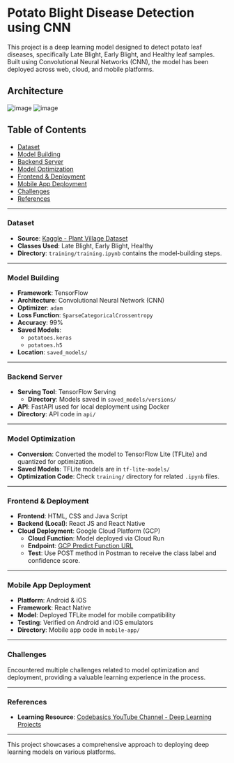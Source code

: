 # Potato Blight Disease Detection using CNN

This project is a deep learning model designed to detect potato leaf diseases, specifically Late Blight, Early Blight, and Healthy leaf samples. Built using Convolutional Neural Networks (CNN), the model has been deployed across web, cloud, and mobile platforms.

## Architecture
![image](https://github.com/user-attachments/assets/1efc0643-5026-485b-845e-a60c103fabc0)
![image](https://github.com/user-attachments/assets/fe272b86-794f-45df-89bb-5b9245a16e29)



## Table of Contents
- [Dataset](#dataset)
- [Model Building](#model-building)
- [Backend Server](#backend-server)
- [Model Optimization](#model-optimization)
- [Frontend & Deployment](#frontend--deployment)
- [Mobile App Deployment](#mobile-app-deployment)
- [Challenges](#challenges)
- [References](#references)

---

### Dataset
- **Source**: [Kaggle - Plant Village Dataset](https://www.kaggle.com/datasets/arjuntejaswi/plant-village)
- **Classes Used**: Late Blight, Early Blight, Healthy
- **Directory**: `training/training.ipynb` contains the model-building steps.

---

### Model Building
- **Framework**: TensorFlow
- **Architecture**: Convolutional Neural Network (CNN)
- **Optimizer**: `adam`
- **Loss Function**: `SparseCategoricalCrossentropy`
- **Accuracy**: 99%
- **Saved Models**:
  - `potatoes.keras`
  - `potatoes.h5`
- **Location**: `saved_models/`

---

### Backend Server
- **Serving Tool**: TensorFlow Serving
  - **Directory**: Models saved in `saved_models/versions/`
- **API**: FastAPI used for local deployment using Docker
- **Directory**: API code in `api/`

---

### Model Optimization
- **Conversion**: Converted the model to TensorFlow Lite (TFLite) and quantized for optimization.
- **Saved Models**: TFLite models are in `tf-lite-models/`
- **Optimization Code**: Check `training/` directory for related `.ipynb` files.

---

### Frontend & Deployment
- **Frontend**: HTML, CSS and Java Script
- **Backend (Local)**: React JS and React Native
- **Cloud Deployment**: Google Cloud Platform (GCP)
  - **Cloud Function**: Model deployed via Cloud Run
  - **Endpoint**: [GCP Predict Function URL](https://us-central1-potato-blight-disease-detect.cloudfunctions.net/predict)
  - **Test**: Use POST method in Postman to receive the class label and confidence score.

---

### Mobile App Deployment
- **Platform**: Android & iOS
- **Framework**: React Native
- **Model**: Deployed TFLite model for mobile compatibility
- **Testing**: Verified on Android and iOS emulators
- **Directory**: Mobile app code in `mobile-app/`

---

### Challenges
Encountered multiple challenges related to model optimization and deployment, providing a valuable learning experience in the process.

---

### References
- **Learning Resource**: [Codebasics YouTube Channel - Deep Learning Projects](https://www.youtube.com/playlist?list=PLeo1K3hjS3utJFNGyBpIvjWgSDY0eOE8S)

---

This project showcases a comprehensive approach to deploying deep learning models on various platforms.
